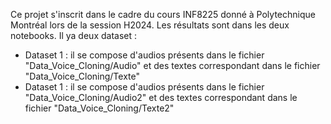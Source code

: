 Ce projet s'inscrit dans le cadre du cours INF8225 donné à Polytechnique Montréal lors de la session H2024. Les résultats sont dans les deux notebooks. Il ya deux dataset : 
- Dataset 1 : il se compose d'audios présents dans le fichier "Data_Voice_Cloning/Audio" et des textes correspondant dans le fichier "Data_Voice_Cloning/Texte"
- Dataset 1 : il se compose d'audios présents dans le fichier "Data_Voice_Cloning/Audio2" et des textes correspondant dans le fichier "Data_Voice_Cloning/Texte2"
